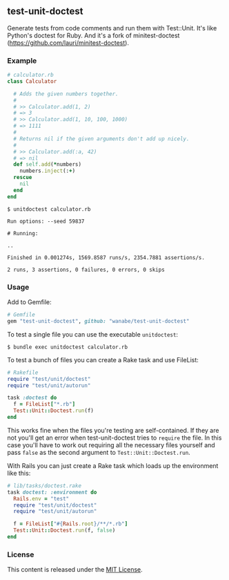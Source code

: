 ## test-unit-doctest

Generate tests from code comments and run them with Test::Unit. It's like Python's doctest for Ruby.
And it's a fork of minitest-doctest (https://github.com/lauri/minitest-doctest).

### Example

```ruby
# calculator.rb
class Calculator

  # Adds the given numbers together.
  #
  # >> Calculator.add(1, 2)
  # => 3
  # >> Calculator.add(1, 10, 100, 1000)
  # => 1111
  #
  # Returns nil if the given arguments don't add up nicely.
  #
  # >> Calculator.add(:a, 42)
  # => nil
  def self.add(*numbers)
    numbers.inject(:+)
  rescue
    nil
  end
end
```

```
$ unitdoctest calculator.rb

Run options: --seed 59837

# Running:

..

Finished in 0.001274s, 1569.8587 runs/s, 2354.7881 assertions/s.

2 runs, 3 assertions, 0 failures, 0 errors, 0 skips
```

### Usage

Add to Gemfile:

```ruby
# Gemfile
gem "test-unit-doctest", github: "wanabe/test-unit-doctest"
```

To test a single file you can use the executable `unitdoctest`:

`$ bundle exec unitdoctest calculator.rb`

To test a bunch of files you can create a Rake task and use FileList:

```ruby
# Rakefile
require "test/unit/doctest"
require "test/unit/autorun"

task :doctest do
  f = FileList["*.rb"]
  Test::Unit::Doctest.run(f)
end
```

This works fine when the files you're testing are self-contained. If they are not you'll get an error when test-unit-doctest tries to `require` the file.
In this case you'll have to work out requiring all the necessary files yourself and pass `false` as the second argument to `Test::Unit::Doctest.run`.

With Rails you can just create a Rake task which loads up the environment like this:

```ruby
# lib/tasks/doctest.rake
task doctest: :environment do
  Rails.env = "test"
  require "test/unit/doctest"
  require "test/unit/autorun"

  f = FileList["#{Rails.root}/**/*.rb"]
  Test::Unit::Doctest.run(f, false)
end
```

### License
This content is released under the [MIT License](http://opensource.org/licenses/MIT).
